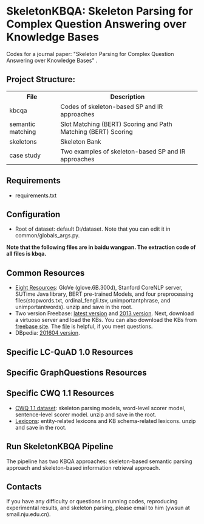 # SkeletonKBQA: Skeleton Parsing for Complex Question Answering over Knowledge Bases

Codes for a journal paper: "Skeleton Parsing for Complex Question Answering over Knowledge Bases" . 

## Project Structure:

<table>
    <tr>
        <th>File</th><th>Description</th>
    </tr>
    <tr>
        <td>kbcqa</td><td>Codes of skeleton-based SP and IR approaches</td>
    </tr>
	<tr>
        <td>semantic matching</td><td>Slot Matching (BERT) Scoring and Path Matching (BERT) Scoring</td>
    </tr>
    <tr>
        <td>skeletons</td><td>Skeleton Bank</td>
    </tr>
	<tr>
        <td>case study</td><td>Two examples of skeleton-based SP and IR approaches</td>
    </tr>
</table>


## Requirements
* requirements.txt

## Configuration
* Root of dataset: default D:/dataset. Note that you can edit it in common/globals_args.py. 

**Note that the following files are in baidu wangpan. The extraction code of all files is kbqa.**

## Common Resources
* [Eight Resources](https://pan.baidu.com/s/1__BBXhEvUuRfqdurofHooQ): GloVe (glove.6B.300d), Stanford CoreNLP server, SUTime Java library, BERT pre-trained Models, and four preprocessing files(stopwords.txt, ordinal_fengli.tsv, unimportantphrase, and unimportantwords). unzip and save in the root.
* Two version Freebase: [latest version](https://pan.baidu.com/s/1CCxljj_yH9S3Y4Zeh6epmw) and [2013 version](https://pan.baidu.com/s/1FWwv1R_7JtO_mpk_6pL_TQ). Next, download a virtuoso server and load the KBs. You can also download the KBs from [freebase site](https://developers.google.com/freebase). The [file](http://ws.nju.edu.cn/blog/2017/03/virtuoso%E5%AE%89%E8%A3%85%E5%92%8C%E5%AF%BC%E5%85%A5%E6%95%B0%E6%8D%AE/) is helpful, if you meet questions.
* DBpedia: [201604 version](https://pan.baidu.com/s/1CCxljj_yH9S3Y4Zeh6epmw).

## Specific LC-QuAD 1.0 Resources


## Specific GraphQuestions Resources


## Specific CWQ 1.1 Resources
* [CWQ 1.1 dataset](https://pan.baidu.com/s/1N_WBCmoQIvNCk_W4oFHeKA): skeleton parsing models, word-level scorer model, sentence-level scorer model. unzip and save in the root.
* [Lexicons](https://pan.baidu.com/s/146e7C4LCrNiQJp6urZU_ZQ): entity-related lexicons and KB schema-related lexicons. unzip and save in the root.


## Run SkeletonKBQA Pipeline
The pipeline has two KBQA approaches: skeleton-based semantic parsing approach and skeleton-based information retrieval approach.


## Contacts
If you have any difficulty or questions in running codes, reproducing experimental results, and skeleton parsing, please email to him (ywsun at smail.nju.edu.cn). 



